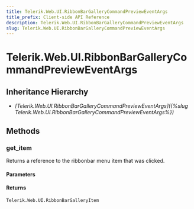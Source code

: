 ```yaml
---
title: Telerik.Web.UI.RibbonBarGalleryCommandPreviewEventArgs
title_prefix: Client-side API Reference
description: Telerik.Web.UI.RibbonBarGalleryCommandPreviewEventArgs
slug: Telerik.Web.UI.RibbonBarGalleryCommandPreviewEventArgs
---
```


# Telerik.Web.UI.RibbonBarGalleryCommandPreviewEventArgs

## Inheritance Hierarchy

* *[Telerik.Web.UI.RibbonBarGalleryCommandPreviewEventArgs]({%slug Telerik.Web.UI.RibbonBarGalleryCommandPreviewEventArgs%})*


## Methods

### get_item 

Returns a reference to the ribbonbar menu item that was clicked.

#### Parameters

#### Returns

`Telerik.Web.UI.RibbonBarGalleryItem` 

